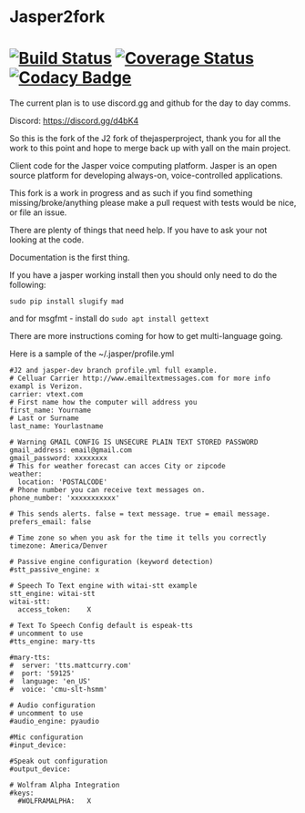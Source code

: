 # Jasper2fork
[![Build Status](https://travis-ci.org/chrobione/Jasper2fork.svg?branch=jasper-dev)](https://travis-ci.org/chrobione/Jasper2fork) [![Coverage Status](https://img.shields.io/coveralls/chrobione/Jasper2fork.svg)](https://coveralls.io/r/chrobione/Jasper2fork) [![Codacy Badge](https://api.codacy.com/project/badge/Grade/ee172c51010b469491bf437538cfa5ec)](https://www.codacy.com/app/chrobione/Jasper2fork?utm_source=github.com&amp;utm_medium=referral&amp;utm_content=chrobione/Jasper2fork&amp;utm_campaign=Badge_Grade)
=============
The current plan is to use discord.gg  and github for the day to day comms.

Discord:  https://discord.gg/d4bK4 




So this is the fork of the J2 fork of thejasperproject, thank you for all the work to this point and hope to merge back up with yall on the main project.



Client code for the Jasper voice computing platform. Jasper is an open source platform for developing always-on, voice-controlled applications.


This fork is a work in progress and as such if you find something missing/broke/anything please make a pull request with tests would be nice, or file an issue.

There are plenty of things that need help.  If you have to ask your not looking at the code.

Documentation is the first thing.


If you have a jasper working install then you should only need to do the following:

`sudo pip install slugify mad`

and for msgfmt - install do `sudo apt install gettext`

There are more instructions coming for how to get multi-language going.



Here is a sample of the ~/.jasper/profile.yml
```
#J2 and jasper-dev branch profile.yml full example.
# Celluar Carrier http://www.emailtextmessages.com for more info exampl is Verizon.
carrier: vtext.com
# First name how the computer will address you
first_name: Yourname
# Last or Surname
last_name: Yourlastname

# Warning GMAIL CONFIG IS UNSECURE PLAIN TEXT STORED PASSWORD
gmail_address: email@gmail.com
gmail_password: xxxxxxxx
# This for weather forecast can acces City or zipcode
weather:
  location: 'POSTALCODE'
# Phone number you can receive text messages on.  
phone_number: 'xxxxxxxxxxx'

# This sends alerts. false = text message. true = email message.
prefers_email: false

# Time zone so when you ask for the time it tells you correctly
timezone: America/Denver

# Passive engine configuration (keyword detection)
#stt_passive_engine: x

# Speech To Text engine with witai-stt example
stt_engine: witai-stt
witai-stt:
  access_token:    X

# Text To Speech Config default is espeak-tts
# uncomment to use
#tts_engine: mary-tts

#mary-tts:
#  server: 'tts.mattcurry.com'
#  port: '59125'
#  language: 'en_US'
#  voice: 'cmu-slt-hsmm'

# Audio configuration
# uncomment to use
#audio_engine: pyaudio

#Mic configuration
#input_device:

#Speak out configuration
#output_device:

# Wolfram Alpha Integration
#keys:
  #WOLFRAMALPHA:   X
```

